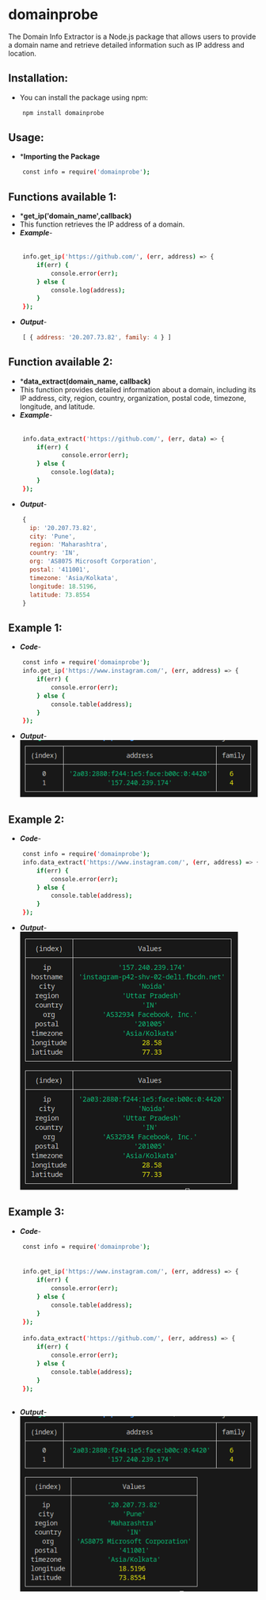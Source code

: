 # domainprobe
The Domain Info Extractor is a Node.js package that allows users to provide a domain name and retrieve detailed information such as IP address and location.

## Installation:
- You can install the package using npm:
```bash
    npm install domainprobe
```

## Usage:
- ***Importing the Package**
```bash
    const info = require('domainprobe');

```

## Functions available 1:
- ***get_ip('domain_name',callback)**
- This function retrieves the IP address of a domain.
- ***Example***-

```bash

    info.get_ip('https://github.com/', (err, address) => {
        if(err) {
            console.error(err);
        } else {
            console.log(address);
        }
    });


```

- ***Output***-
```js
    [ { address: '20.207.73.82', family: 4 } ]

```

## Function available 2:
- ***data_extract(domain_name, callback)**
- This function provides detailed information about a domain, including its IP address, city, region, country, organization, postal code, timezone, longitude, and latitude.
- ***Example***-


```bash

    info.data_extract('https://github.com/', (err, data) => {
        if(err) {
               console.error(err);
        } else {
            console.log(data);
        }
    });


```
- ***Output***-
```js
    {
      ip: '20.207.73.82',
      city: 'Pune',
      region: 'Maharashtra',
      country: 'IN',
      org: 'AS8075 Microsoft Corporation',
      postal: '411001',
      timezone: 'Asia/Kolkata',
      longitude: 18.5196,
      latitude: 73.8554
    }      

```

## Example 1:
- ***Code***-
```bash
    const info = require('domainprobe');
    info.get_ip('https://www.instagram.com/', (err, address) => {
        if(err) {
            console.error(err);
        } else {
            console.table(address);
        }
    });


```

- ***Output***-
![Screenshot](images/ip_insta_op.png)




## Example 2:

- ***Code***-
```bash
    const info = require('domainprobe');
    info.data_extract('https://www.instagram.com/', (err, address) => {
        if(err) {
            console.error(err);
        } else {
            console.table(address);
        }
    });
```

- ***Output***-
![Screenshot](images/data_insta_op.png)

## Example 3:
- ***Code***-
```bash
    const info = require('domainprobe');


    info.get_ip('https://www.instagram.com/', (err, address) => {
        if(err) {
            console.error(err);
        } else {
            console.table(address);
        }
    });

    info.data_extract('https://github.com/', (err, address) => {
        if(err) {
            console.error(err);
        } else {
            console.table(address);
        }
    });



```
- ***Output***-
![Screenshot](images/example3.png)